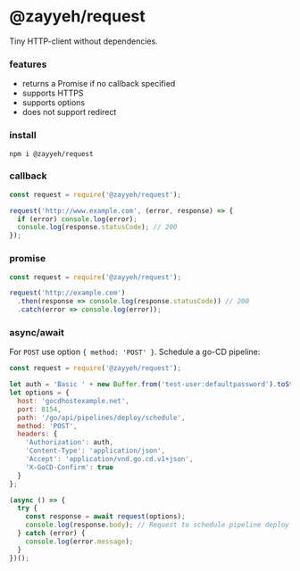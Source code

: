 # @zayyeh/request

Tiny HTTP-client without dependencies.

### features

- returns a Promise if no callback specified
- supports HTTPS
- supports options
- does not support redirect


### install

```
npm i @zayyeh/request
```

### callback

```js
const request = require('@zayyeh/request');

request('http://www.example.com', (error, response) => {
  if (error) console.log(error);
  console.log(response.statusCode); // 200
});
```

### promise

```js
const request = require('@zayyeh/request');

request('http://example.com')
  .then(response => console.log(response.statusCode)) // 200
  .catch(error => console.log(error));
```

### async/await

For `POST` use option `{ method: 'POST' }`.
Schedule a go-CD pipeline:

```js
const request = require('@zayyeh/request');

let auth = 'Basic ' + new Buffer.from('test-user:defaultpassword').toString('base64');
let options = {
  host: 'gocdhostexample.net',
  port: 8154,
  path: '/go/api/pipelines/deploy/schedule',
  method: 'POST',
  headers: {
    'Authorization': auth,
    'Content-Type': 'application/json',
    'Accept': 'application/vnd.go.cd.v1+json',
    'X-GoCD-Confirm': true
  }
};

(async () => {
  try {
    const response = await request(options);
    console.log(response.body); // Request to schedule pipeline deploy accepted
  } catch (error) {
    console.log(error.message);
  }
})();
```
